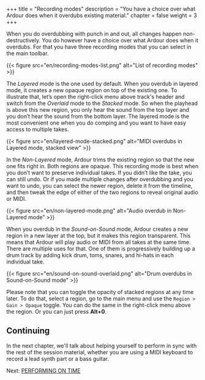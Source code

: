 +++
title = "Recording modes"
description = "You have a choice over what Ardour does when it overdubs existing material."
chapter = false
weight = 3
+++

When you do overdubbing with punch in and out, all changes happen non-destructively. You do however have a choice over what Ardour does when it overdubs. For that you have three recording modes that you can select in the main toolbar.

{{< figure src="en/recording-modes-list.png" alt="List of recording modes" >}}

The _Layered_ mode is the one used by default. When you overdub in layered mode, it creates a new opaque region on top of the existing one. To illustrate that, let’s open the right-click menu above track's header and switch from the _Overlaid_ mode to the _Stacked_ mode. So when the playhead is above this new region, you only hear the sound from the top layer  and you don’t hear the sound from the bottom layer. The layered mode is the most convenient one when you do comping and you want to have easy access to multiple takes.

{{< figure src="en/layered-mode-stacked.png" alt="MIDI overdubs in Layered mode, stacked view" >}}

In the _Non-Layered_ mode, Ardour trims the existing region so that the new one fits right in. Both regions are opaque. This recording mode is best when you don’t want to preserve individual takes. If you didn’t like the take, you can still undo. Or if you made multiple changes after overdubbing and you want to undo, you can select the newer region, delete it from the timeline, and then tweak the edge of either of the two regions to reveal original audio or MIDI.

{{< figure src="en/non-layered-mode.png" alt="Audio overdub in Non-Layered mode" >}}

When you overdub in the _Sound-on-Sound_ mode, Ardour creates a new region in a new layer at the top, but it makes this region transparent. This means that Ardour will play audio or MIDI from all takes at the same time. There are multiple uses for that. One of them is progressively building up a drum track by adding kick drum, toms, snares, and hi-hats in each individual take.

{{< figure src="en/sound-on-sound-overlaid.png" alt="Drum overdubs in Sound-on-Sound mode" >}}

Please note that you can toggle the opacity of stacked regions at any time later. To do that, select a region, go to the main menu and use the `Region > Gain > Opaque` toggle. You can do the same in the right-click menu above the region. Or you can just press **Alt+0**.

Continuing
----------

In the next chapter, we'll talk about helping yourself to perform in sync with the rest of the session material, whether you are using a MIDI keyboard to record a lead synth part or a bass guitar.

Next: [PERFORMING ON TIME](../performing-on-time)